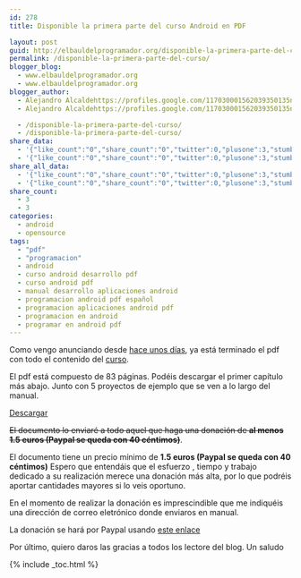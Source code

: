 ```yaml
---
id: 278
title: Disponible la primera parte del curso Android en PDF

layout: post
guid: http://elbauldelprogramador.org/disponible-la-primera-parte-del-curso-android-en-pdf/
permalink: /disponible-la-primera-parte-del-curso/
blogger_blog:
  - www.elbauldelprogramador.org
  - www.elbauldelprogramador.org
blogger_author:
  - Alejandro Alcaldehttps://profiles.google.com/117030001562039350135noreply@blogger.com
  - Alejandro Alcaldehttps://profiles.google.com/117030001562039350135noreply@blogger.com

  - /disponible-la-primera-parte-del-curso/
  - /disponible-la-primera-parte-del-curso/
share_data:
  - '{"like_count":"0","share_count":"0","twitter":0,"plusone":3,"stumble":0,"pinit":0,"count":3,"time":1333549437}'
  - '{"like_count":"0","share_count":"0","twitter":0,"plusone":3,"stumble":0,"pinit":0,"count":3,"time":1333549437}'
share_all_data:
  - '{"like_count":"0","share_count":"0","twitter":0,"plusone":3,"stumble":0,"pinit":0,"count":3,"time":1333549437}'
  - '{"like_count":"0","share_count":"0","twitter":0,"plusone":3,"stumble":0,"pinit":0,"count":3,"time":1333549437}'
share_count:
  - 3
  - 3
categories:
  - android
  - opensource
tags:
  - "pdf"
  - "programacion"
  - android
  - curso android desarrollo pdf
  - curso android pdf
  - manual desarrollo aplicaciones android
  - programacion android pdf español
  - programacion aplicaciones android pdf
  - programacion en android
  - programar en android pdf
---
```


Como vengo anunciando desde <a target="_blank" href="/terminada-la-primera-parte-del-manual">hace unos días</a>, ya está terminado el pdf con todo el contenido del <a target="_blank" href="https://elbauldelprogramador.com/curso-programacion-android/">curso</a>.

El pdf está compuesto de 83 páginas. Podéis descargar el primer capítulo más abajo. Junto con 5 proyectos de ejemplo que se ven a lo largo del manual.

<div class="btn-success">
  <a href="/assets/pdfs/ProgramacionAndroidSample1.pdf" target="_blank">Descargar</a>
</div>

<del datetime="2014-02-08T09:06:51+00:00">El documento lo enviaré a todo aquel que haga una donación de <b>al menos 1.5 euros (Paypal se queda con 40 céntimos)</b></del>.

El documento tiene un precio mínimo de **1.5 euros (Paypal se queda con 40 céntimos)** Espero que entendáis que el esfuerzo , tiempo y trabajo dedicado a su realización merece una donación más alta, por lo que podréis aportar cantidades mayores si lo veis oportuno.

En el momento de realizar la donación es imprescindible que me indiquéis una dirección de correo eletrónico donde enviaros en manual.

La donación se hará por Paypal usando [este enlace](https://www.paypal.me/elbaul)

  <p>
    Por último, quiero daros las gracias a todos los lectore del blog. Un saludo
  </p>

{% include _toc.html %}
